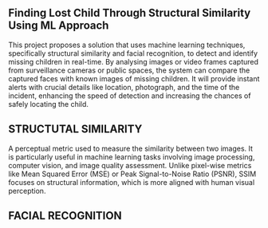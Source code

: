 ##  Finding Lost Child Through Structural Similarity Using ML Approach

This project proposes a solution that uses machine learning techniques, specifically structural similarity and facial recognition, to detect and identify missing children in real-time. By analysing images or video frames captured from surveillance cameras or public spaces, the system can compare the captured faces with known images of missing children. It will provide instant alerts with crucial details like location, photograph, and the time of the incident, enhancing the speed of detection and increasing the chances of safely locating the child.

## STRUCTUTAL SIMILARITY
A perceptual metric used to measure the similarity between two images. It is particularly useful in machine learning tasks involving image processing, computer vision, and image quality assessment. Unlike pixel-wise metrics like Mean Squared Error (MSE) or Peak Signal-to-Noise Ratio (PSNR), SSIM focuses on structural information, which is more aligned with human visual perception.

## FACIAL RECOGNITION
